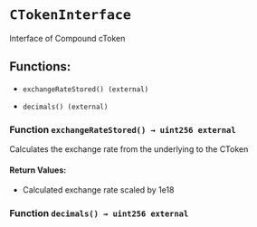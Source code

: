 # `CTokenInterface`

Interface of Compound cToken

## Functions:

- `exchangeRateStored() (external)`

- `decimals() (external)`

### Function `exchangeRateStored() → uint256 external`

Calculates the exchange rate from the underlying to the CToken

#### Return Values:

- Calculated exchange rate scaled by 1e18

### Function `decimals() → uint256 external`
